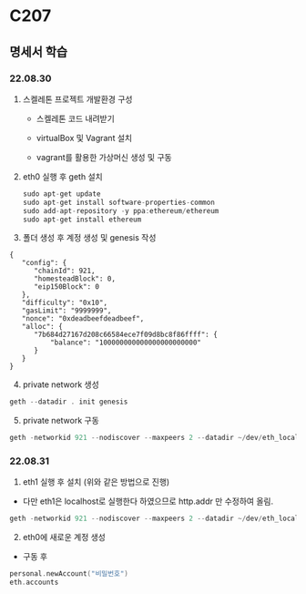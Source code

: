 # C207

## 명세서 학습

### 22.08.30

1. 스켈레톤 프로젝트 개발환경 구성
   
   - 스켈레톤 코드 내려받기
   
   - virtualBox 및 Vagrant 설치
   
   - vagrant를 활용한 가상머신 생성 및 구동

2. eth0 실행 후 geth 설치
   
   ```c
   sudo apt-get update
   sudo apt-get install software-properties-common
   sudo add-apt-repository -y ppa:ethereum/ethereum
   sudo apt-get install ethereum
   ```

3. 폴더 생성 후 계정 생성 및 genesis 작성

```t
{
   "config": {
      "chainId": 921,
      "homesteadBlock": 0,
      "eip150Block": 0
   },
   "difficulty": "0x10",
   "gasLimit": "9999999",
   "nonce": "0xdeadbeefdeadbeef",
   "alloc": {
      "7b684d27167d208c66584ece7f09d8bc8f86ffff": {
          "balance": "100000000000000000000000"
      }
   }
}
```

4. private network 생성

```c
geth --datadir . init genesis
```

5. private network 구동

```c
geth -networkid 921 --nodiscover --maxpeers 2 --datadir ~/dev/eth_localdata --http --http.addr "0.0.0.0" --http.port 8545 --http.corsdomain "\*" --http.api "db,eth,debug,miner,net,personal,web3" console
```

### 22.08.31

1. eth1 실행 후 설치 (위와 같은 방법으로 진행)

* 다만 eth1은 localhost로 실행한다 하였으므로 http.addr 만 수정하여 올림.
```c
geth -networkid 921 --nodiscover --maxpeers 2 --datadir ~/dev/eth_localdata --http --http.addr "localhost" --http.port 8545 --http.corsdomain "\*" --http.api "db,eth,debug,miner,net,personal,web3" console
```
2. eth0에 새로운 계정 생성
* 구동 후
```c
personal.newAccount("비밀번호")
eth.accounts
```

